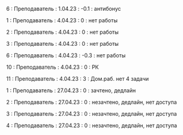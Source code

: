 6 : Преподаватель : 1.04.23 : -0.1 : антибонус

1 : Преподаватель : 4.04.23 : 0 : нет работы

2 : Преподаватель : 4.04.23 : 0 : нет работы

3 : Преподаватель : 4.04.23 : 0 : нет работы

6 : Преподаватель : 4.04.23 : -0.3 : нет работы

10 : Преподаватель : 4.04.23 : 0 : РК

11 : Преподаватель : 4.04.23 : 3 : Дом.раб. нет 4 задачи

1 : Преподаватель : 27.04.23 : 0 : зачтено, дедлайн

2 : Преподаватель : 27.04.23 : 0 : незачтено, дедлайн, нет доступа

3 : Преподаватель : 27.04.23 : 0 : незачтено, дедлайн, нет доступа

4 : Преподаватель : 27.04.23 : 0 : незачтено, дедлайн, нет доступа
